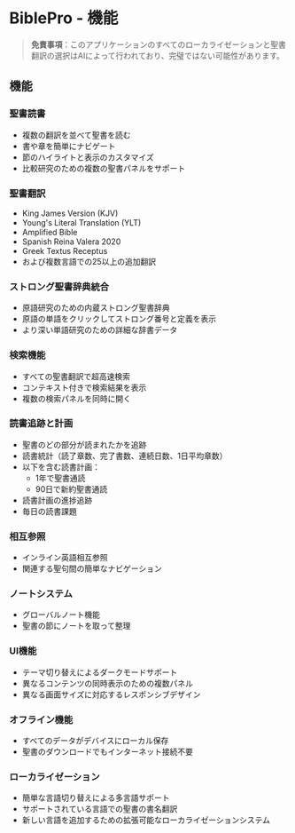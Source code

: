 # BiblePro - 機能

> **免責事項**：このアプリケーションのすべてのローカライゼーションと聖書翻訳の選択はAIによって行われており、完璧ではない可能性があります。

## 機能

### 聖書読書
- 複数の翻訳を並べて聖書を読む
- 書や章を簡単にナビゲート
- 節のハイライトと表示のカスタマイズ
- 比較研究のための複数の聖書パネルをサポート

### 聖書翻訳
- King James Version (KJV)
- Young's Literal Translation (YLT)
- Amplified Bible
- Spanish Reina Valera 2020
- Greek Textus Receptus
- および複数言語での25以上の追加翻訳

### ストロング聖書辞典統合
- 原語研究のための内蔵ストロング聖書辞典
- 原語の単語をクリックしてストロング番号と定義を表示
- より深い単語研究のための詳細な辞書データ

### 検索機能
- すべての聖書翻訳で超高速検索
- コンテキスト付きで検索結果を表示
- 複数の検索パネルを同時に開く

### 読書追跡と計画
- 聖書のどの部分が読まれたかを追跡
- 読書統計（読了章数、完了書数、連続日数、1日平均章数）
- 以下を含む読書計画：
  - 1年で聖書通読
  - 90日で新約聖書通読
- 読書計画の進捗追跡
- 毎日の読書課題

### 相互参照
- インライン英語相互参照
- 関連する聖句間の簡単なナビゲーション

### ノートシステム
- グローバルノート機能
- 聖書の節にノートを取って整理

### UI機能
- テーマ切り替えによるダークモードサポート
- 異なるコンテンツの同時表示のための複数パネル
- 異なる画面サイズに対応するレスポンシブデザイン

### オフライン機能
- すべてのデータがデバイスにローカル保存
- 聖書のダウンロードでもインターネット接続不要

### ローカライゼーション
- 簡単な言語切り替えによる多言語サポート
- サポートされている言語での聖書の書名翻訳
- 新しい言語を追加するための拡張可能なローカライゼーションシステム